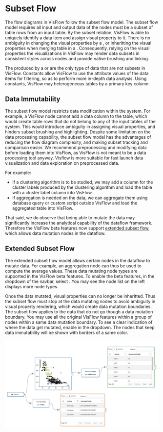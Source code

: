 # Subset Flow

The flow diagrams in VisFlow follow the subset flow model.
The subset flow model requires all input and output data of the nodes must be a subset of table rows from an input table.
By the subset relation, VisFlow is able to uniquely identify a data item and assign visual property to it.
There is no ambiguity in changing the visual properties by a <node-type type="visual-editor"/>, or inheritting the visual properties when merging table in a <node-type type="set-operator"/>.
Consequently, relying on the visual properties the visualizations in VisFlow may render data subsets in consistent styles across nodes and provide native brushing and linking.

The <page-link link="/dataflow/diagram.html#constants" text="constants"/> produced by a <node-type type="constants-generator"/> or <node-type type="linker"/> are the only type of data that are not subsets in VisFlow.
Constants allow VisFlow to use the attribute values of the data items for filtering, so as to perform more in-depth data analysis.
Using constants, VisFlow may <page-link link="/dataflow/linking.html" text="link"/> heterogeneous tables by a primary key column.

## Data Immutability

The subset flow model restricts data modification within the system.
For example, a VisFlow node cannot add a data column to the table, which would create table rows that do not belong to any of the input tables of the system.
This would introduce ambiguity in assigning visual properties, and hinders subset brushing and highlighting.
Despite some limitation on the data processing capability, the subset flow model has the advantages of reducing the flow diagram complexity, and making subset tracking and comparison easier.
We recommend preprocessing and modifying data before loading them into VisFlow, as VisFlow is not meant to be a data processing tool anyway.
Visflow is more suitable for fast launch data visualization and data exploration on preprocessed data.

For example:
- If a clustering algorithm is to be studied, we may add a column for the cluster labels produced by the clustering algorithm and load the table with a cluster label column into VisFlow.
- If aggregation is needed on the data, we can aggregate them using database query or custom script outside VisFlow and load the aggregated table into VisFlow.

That said, we do observe that being able to mutate the data may significantly increase the analytical capability of the dataflow framework.
Therefore the VisFlow beta features now support [extended subset flow](#extended-subset-flow), which allows data mutation nodes in the dataflow.

## Extended Subset Flow

The extended subset flow model allows certain nodes in the dataflow to mutate data.
For example, an aggregation node can thus be used to compute the average values.
These data mutating node types are supported in the VisFlow beta features.
To enable the beta features, in the <ui-button text="Options" dropdown/> dropdown of the navbar, select <ui-button text="Enable Beta Features"/>.
You may see the node list on the left displays more node types.

Once the data mutated, visual properties can no longer be inheritted.
Thus the subset flow must stop at the data mutating nodes to avoid ambiguity in visual property rendering, which would create data mutation boundaries.
The subset flow applies to the data that do not go though a data mutation boundary.
You may use all the original VisFlow features within a group of nodes within a same data mutation boundary.
To see a clear indication of where the data get mutated, enable <ui-button text="Data Mutation Boundary"/> in the <ui-button text="Options" dropdown/> dropdown.
The nodes that keep data immutability will be shown with borders of a same color.

![Data Mutation Boundary](./data-mutation-boundary.png)
